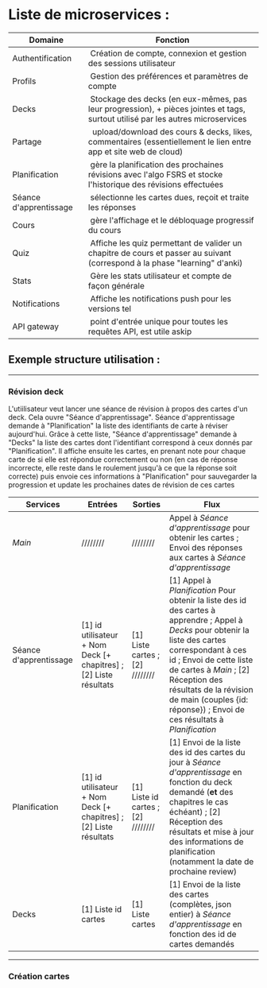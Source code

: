 # Liste de microservices :
**Domaine** | **Fonction** |
|---|---|
Authentification | Création de compte, connexion et gestion des sessions utilisateur
Profils | Gestion des préférences et paramètres de compte
Decks | Stockage des decks (en eux-mêmes, pas leur progression), + pièces jointes et tags, surtout utilisé par les autres microservices
Partage |  upload/download des cours & decks, likes, commentaires (essentiellement le lien entre app et site web de cloud)
Planification | gère la planification des prochaines révisions avec l'algo FSRS et stocke l'historique des révisions effectuées
Séance d'apprentissage | sélectionne les cartes dues, reçoit et traite les réponses
Cours | gère l'affichage et le débloquage progressif du cours
Quiz | Affiche les quiz permettant de valider un chapitre de cours et passer au suivant (correspond à la phase "learning" d'anki)
Stats | Gère les stats utilisateur et compte de façon générale
Notifications | Affiche les notifications push pour les versions tel
API gateway | point d'entrée unique pour toutes les requêtes API, est utile askip




## Exemple structure utilisation :

---
### Révision deck
L'utiilisateur veut lancer une séance de révision à propos des cartes d'un deck. Cela ouvre "Séance d'apprentissage". Séance d'apprentissage demande à "Planification" la liste des identifiants de carte à réviser aujourd'hui. Grâce à cette liste, "Séance d'apprentissage" demande à "Decks" la liste des cartes dont l'identifiant correspond à ceux donnés par "Planification". Il affiche ensuite les cartes, en prenant note pour chaque carte de si elle est répondue correctement ou non (en cas de réponse incorrecte, elle reste dans le roulement jusqu'à ce que la réponse soit correcte) puis envoie ces informations à "Planification" pour sauvegarder la progression et update les prochaines dates de révision de ces cartes

**Services** | **Entrées** | **Sorties** | **Flux**
---|---|---|---
*Main* | //////// | //////// | Appel à *Séance d'apprentissage* pour obtenir les cartes ; Envoi des réponses aux cartes à *Séance d'apprentissage*
Séance d'apprentissage | [1] id utilisateur + Nom Deck [+ chapitres] ; [2] Liste résultats | [1] Liste cartes ; [2] //////// | [1] Appel à *Planification* Pour obtenir la liste des id des cartes à apprendre ; Appel à *Decks* pour obtenir la liste des cartes correspondant à ces id ; Envoi de cette liste de cartes à *Main* ; [2] Réception des résultats de la révision de main (couples {id: réponse}) ; Envoi de ces résultats à *Planification*
Planification | [1] id utilisateur + Nom Deck [+ chapitres] ; [2] Liste résultats | [1] Liste id cartes ; [2] //////// | [1] Envoi de la liste des id des cartes du jour à *Séance d'apprentissage* en fonction du deck demandé (**et** des chapitres le cas échéant) ; [2] Réception des résultats et mise à jour des informations de planification (notamment la date de prochaine review) 
Decks | [1] Liste id cartes | [1] Liste cartes| [1] Envoi de la liste des cartes (complètes, json entier) à *Séance d'apprentissage* en fonction des id de cartes demandés
---

### Création cartes
